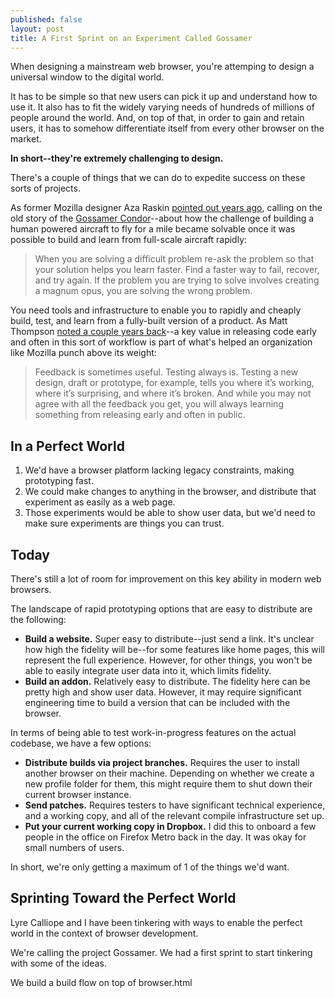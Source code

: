 ```yaml
---
published: false
layout: post
title: A First Sprint on an Experiment Called Gossamer
---
```


When designing a mainstream web browser, you're attemping to design a universal window to the digital world. 

It has to be simple so that new users can pick it up and understand how to use it. It also has to fit the widely varying needs of hundreds of millions of people around the world. And, on top of that, in order to gain and retain users, it has to somehow differentiate itself from every other browser on the market.

**In short--they're extremely challenging to design.**

There's a couple of things that we can do to expedite success on these sorts of projects.

As former Mozilla designer Aza Raskin [pointed out years ago](http://www.azarask.in/blog/post/the-wrong-problem/), calling on the old story of the [Gossamer Condor](https://en.wikipedia.org/wiki/Gossamer_Condor)--about how the challenge of building a human powered aircraft to fly for a mile became solvable once it was possible to build and learn from full-scale aircraft rapidly: 

<blockquote>
When you are solving a difficult problem re-ask the problem so that your solution helps you learn faster. Find a faster way to fail, recover, and try again. If the problem you are trying to solve involves creating a magnum opus, you are solving the wrong problem.
</blockquote>

You need tools and infrastructure to enable you to rapidly and cheaply build, test, and learn from a fully-built version of a product. As Matt Thompson [noted a couple years back](http://openmatt.org/2013/10/02/open_mozilla/)--a key value in releasing code early and often in this sort of workflow is part of what's helped an organization like Mozilla punch above its weight:

<blockquote>
Feedback is sometimes useful. Testing always is. Testing a new design, draft or prototype, for example, tells you where it’s working, where it’s surprising, and where it’s broken. And while you may not agree with all the feedback you get, you will always learning something from releasing early and often in public.
</blockquote>

## In a Perfect World

1. We'd have a browser platform lacking legacy constraints, making prototyping fast.
2. We could make changes to anything in the browser, and distribute that experiment as easily as a web page.
3. Those experiments would be able to show user data, but we'd need to make sure experiments are things you can trust.

## Today

There's still a lot of room for improvement on this key ability in modern web browsers.

The landscape of rapid prototyping options that are easy to distribute are the following:

- **Build a website.** Super easy to distribute--just send a link. It's unclear how high the fidelity will be--for some features like home pages, this will represent the full experience. However, for other things, you won't be able to easily integrate user data into it, which limits fidelity. 
- **Build an addon.** Relatively easy to distribute. The fidelity here can be pretty high and show user data. However, it may require significant engineering time to build a version that can be included with the browser.

In terms of being able to test work-in-progress features on the actual codebase, we have a few options:

- **Distribute builds via project branches.** Requires the user to install another browser on their machine. Depending on whether we create a new profile folder for them, this might require them to shut down their current browser instance.
- **Send patches.** Requires testers to have significant technical experience, and a working copy, and all of the relevant compile infrastructure set up.
- **Put your current working copy in Dropbox.** I did this to onboard a few people in the office on Firefox Metro back in the day. It was okay for small numbers of users.

In short, we're only getting a maximum of 1 of the things we'd want.

## Sprinting Toward the Perfect World

Lyre Calliope and I have been tinkering with ways to enable the perfect world in the context of browser development.

We're calling the project Gossamer. We had a first sprint to start tinkering with some of the ideas.

We build a build flow on top of browser.html 